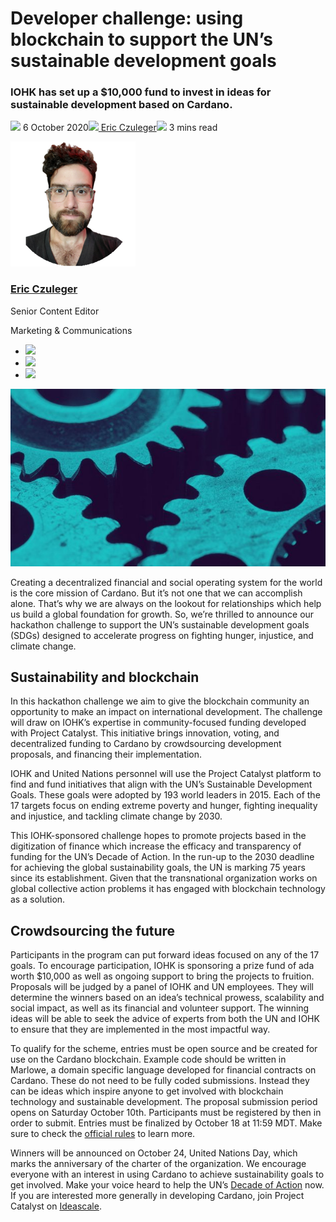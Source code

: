 # Developer challenge: using blockchain to support the UN’s sustainable development goals
### **IOHK has set up a $10,000 fund to invest in ideas for sustainable development based on Cardano.**
![](img/2020-10-06-united-nations-and-iohk-join-forces-to-use-blockchain-for-development-goals.002.png) 6 October 2020![](img/2020-10-06-united-nations-and-iohk-join-forces-to-use-blockchain-for-development-goals.002.png)[ Eric Czuleger](tmp//en/blog/authors/eric-czuleger/page-1/)![](img/2020-10-06-united-nations-and-iohk-join-forces-to-use-blockchain-for-development-goals.003.png) 3 mins read

![Eric Czuleger](img/2020-10-06-united-nations-and-iohk-join-forces-to-use-blockchain-for-development-goals.004.png)[](tmp//en/blog/authors/eric-czuleger/page-1/)
### [**Eric Czuleger**](tmp//en/blog/authors/eric-czuleger/page-1/)
Senior Content Editor

Marketing & Communications

- ![](img/2020-10-06-united-nations-and-iohk-join-forces-to-use-blockchain-for-development-goals.005.png)[](mailto:eric.czuleger@iohk.io "Email")
- ![](img/2020-10-06-united-nations-and-iohk-join-forces-to-use-blockchain-for-development-goals.006.png)[](https://www.linkedin.com/in/eric-czuleger-6b67a395/ "LinkedIn")
- ![](img/2020-10-06-united-nations-and-iohk-join-forces-to-use-blockchain-for-development-goals.007.png)[](https://twitter.com/eczuleger "Twitter")

![Developer challenge: using blockchain to support the UN’s sustainable development goals](img/2020-10-06-united-nations-and-iohk-join-forces-to-use-blockchain-for-development-goals.008.jpeg)

Creating a decentralized financial and social operating system for the world is the core mission of Cardano. But it’s not one that we can accomplish alone. That’s why we are always on the lookout for relationships which help us build a global foundation for growth. So, we’re thrilled to announce our hackathon challenge to support the UN’s sustainable development goals (SDGs) designed to accelerate progress on fighting hunger, injustice, and climate change.
## **Sustainability and blockchain**
In this hackathon challenge we aim to give the blockchain community an opportunity to make an impact on international development. The challenge will draw on IOHK’s expertise in community-focused funding developed with Project Catalyst. This initiative brings innovation, voting, and decentralized funding to Cardano by crowdsourcing development proposals, and financing their implementation.

IOHK and United Nations personnel will use the Project Catalyst platform to find and fund initiatives that align with the UN’s Sustainable Development Goals. These goals were adopted by 193 world leaders in 2015. Each of the 17 targets focus on ending extreme poverty and hunger, fighting inequality and injustice, and tackling climate change by 2030.

This IOHK-sponsored challenge hopes to promote projects based in the digitization of finance which increase the efficacy and transparency of funding for the UN’s Decade of Action. In the run-up to the 2030 deadline for achieving the global sustainability goals, the UN is marking 75 years since its establishment. Given that the transnational organization works on global collective action problems it has engaged with blockchain technology as a solution.
## **Crowdsourcing the future**
Participants in the program can put forward ideas focused on any of the 17 goals. To encourage participation, IOHK is sponsoring a prize fund of ada worth $10,000 as well as ongoing support to bring the projects to fruition. Proposals will be judged by a panel of IOHK and UN employees. They will determine the winners based on an idea’s technical prowess, scalability and social impact, as well as its financial and volunteer support. The winning ideas will be able to seek the advice of experts from both the UN and IOHK to ensure that they are implemented in the most impactful way.

To qualify for the scheme, entries must be open source and be created for use on the Cardano blockchain. Example code should be written in Marlowe, a domain specific language developed for financial contracts on Cardano. These do not need to be fully coded submissions. Instead they can be ideas which inspire anyone to get involved with blockchain technology and sustainable development. The proposal submission period opens on Saturday October 10th. Participants must be registered by then in order to submit. Entries must be finalized by October 18 at 11:59 MDT. Make sure to check the [official rules](https://static.iohk.io/docs/IOHK_UN_challenge.pdf) to learn more.

Winners will be announced on October 24, United Nations Day, which marks the anniversary of the charter of the organization. We encourage everyone with an interest in using Cardano to achieve sustainability goals to get involved. Make your voice heard to help the UN’s [Decade of Action](https://www.un.org/sustainabledevelopment/decade-of-action/) now. If you are interested more generally in developing Cardano, join Project Catalyst on [Ideascale](https://cardano.ideascale.com/).
